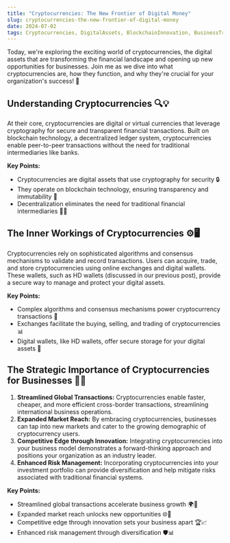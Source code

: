 ```yaml
---
title: "Cryptocurrencies: The New Frontier of Digital Money"
slug: cryptocurrencies-the-new-frontier-of-digital-money
date: 2024-07-02
tags: Cryptocurrencies, DigitalAssets, BlockchainInnovation, BusinessTransformation, FinancialRevolution
---
```


Today, we're exploring the exciting world of cryptocurrencies, the digital assets that are transforming the financial landscape and opening up new opportunities for businesses. Join me as we dive into what cryptocurrencies are, how they function, and why they're crucial for your organization's success! 🌟

## Understanding Cryptocurrencies 🔍💡

At their core, cryptocurrencies are digital or virtual currencies that leverage cryptography for secure and transparent financial transactions. Built on blockchain technology, a decentralized ledger system, cryptocurrencies enable peer-to-peer transactions without the need for traditional intermediaries like banks.

**Key Points:**
- Cryptocurrencies are digital assets that use cryptography for security 🔒
- They operate on blockchain technology, ensuring transparency and immutability 📜
- Decentralization eliminates the need for traditional financial intermediaries 🏦❌

## The Inner Workings of Cryptocurrencies ⚙️🖥️

Cryptocurrencies rely on sophisticated algorithms and consensus mechanisms to validate and record transactions. Users can acquire, trade, and store cryptocurrencies using online exchanges and digital wallets. These wallets, such as HD wallets (discussed in our previous post), provide a secure way to manage and protect your digital assets.

**Key Points:**
- Complex algorithms and consensus mechanisms power cryptocurrency transactions 🧮
- Exchanges facilitate the buying, selling, and trading of cryptocurrencies 📊
- Digital wallets, like HD wallets, offer secure storage for your digital assets 🔐

## The Strategic Importance of Cryptocurrencies for Businesses 💼🎯

1. **Streamlined Global Transactions:** Cryptocurrencies enable faster, cheaper, and more efficient cross-border transactions, streamlining international business operations.
2. **Expanded Market Reach:** By embracing cryptocurrencies, businesses can tap into new markets and cater to the growing demographic of cryptocurrency users.
3. **Competitive Edge through Innovation:** Integrating cryptocurrencies into your business model demonstrates a forward-thinking approach and positions your organization as an industry leader.
4. **Enhanced Risk Management:** Incorporating cryptocurrencies into your investment portfolio can provide diversification and help mitigate risks associated with traditional financial systems.

**Key Points:**
- Streamlined global transactions accelerate business growth 🌍💨
- Expanded market reach unlocks new opportunities 🌐🔑
- Competitive edge through innovation sets your business apart 🏆📈
- Enhanced risk management through diversification 🛡️📊